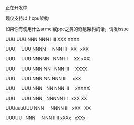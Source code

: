 正在开发中

现仅支持以上cpu架构

如果你有使用什么armel或ppc之类的奇葩架构的话，请发issue
                                             
                                             
 UUU     UUU NNN      NNN IIIII XXX     XXXX 
 
 UUU     UUU NNNN     NNN  III    XX   xXX   

 UUU     UUU NNNNN    NNN  III     XX xXX   

 UUU     UUU NNN NN   NNN  III      XXXX     

 UUU     UUU NNN  NN  NNN  III      xXX      

 UUU     UUU NNN   NN NNN  III     xXXXX     

 UUU     UUU NNN    NNNNN  III    xXX  XX    

  UUUuuuUUU  NNN     NNNN  III   xXX   XX
  
   UUUUU    NNN      NNN IIIII xXXx    xXXx
